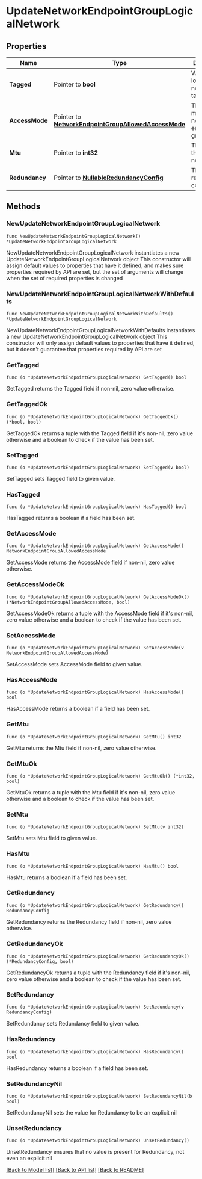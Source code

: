 # UpdateNetworkEndpointGroupLogicalNetwork

## Properties

Name | Type | Description | Notes
------------ | ------------- | ------------- | -------------
**Tagged** | Pointer to **bool** | Whether the logical network is tagged. | [optional] 
**AccessMode** | Pointer to [**NetworkEndpointGroupAllowedAccessMode**](NetworkEndpointGroupAllowedAccessMode.md) | The access mode of the network endpoint group | [optional] 
**Mtu** | Pointer to **int32** | The MTU of the logical network | [optional] 
**Redundancy** | Pointer to [**NullableRedundancyConfig**](RedundancyConfig.md) | The redundancy configuration | [optional] 

## Methods

### NewUpdateNetworkEndpointGroupLogicalNetwork

`func NewUpdateNetworkEndpointGroupLogicalNetwork() *UpdateNetworkEndpointGroupLogicalNetwork`

NewUpdateNetworkEndpointGroupLogicalNetwork instantiates a new UpdateNetworkEndpointGroupLogicalNetwork object
This constructor will assign default values to properties that have it defined,
and makes sure properties required by API are set, but the set of arguments
will change when the set of required properties is changed

### NewUpdateNetworkEndpointGroupLogicalNetworkWithDefaults

`func NewUpdateNetworkEndpointGroupLogicalNetworkWithDefaults() *UpdateNetworkEndpointGroupLogicalNetwork`

NewUpdateNetworkEndpointGroupLogicalNetworkWithDefaults instantiates a new UpdateNetworkEndpointGroupLogicalNetwork object
This constructor will only assign default values to properties that have it defined,
but it doesn't guarantee that properties required by API are set

### GetTagged

`func (o *UpdateNetworkEndpointGroupLogicalNetwork) GetTagged() bool`

GetTagged returns the Tagged field if non-nil, zero value otherwise.

### GetTaggedOk

`func (o *UpdateNetworkEndpointGroupLogicalNetwork) GetTaggedOk() (*bool, bool)`

GetTaggedOk returns a tuple with the Tagged field if it's non-nil, zero value otherwise
and a boolean to check if the value has been set.

### SetTagged

`func (o *UpdateNetworkEndpointGroupLogicalNetwork) SetTagged(v bool)`

SetTagged sets Tagged field to given value.

### HasTagged

`func (o *UpdateNetworkEndpointGroupLogicalNetwork) HasTagged() bool`

HasTagged returns a boolean if a field has been set.

### GetAccessMode

`func (o *UpdateNetworkEndpointGroupLogicalNetwork) GetAccessMode() NetworkEndpointGroupAllowedAccessMode`

GetAccessMode returns the AccessMode field if non-nil, zero value otherwise.

### GetAccessModeOk

`func (o *UpdateNetworkEndpointGroupLogicalNetwork) GetAccessModeOk() (*NetworkEndpointGroupAllowedAccessMode, bool)`

GetAccessModeOk returns a tuple with the AccessMode field if it's non-nil, zero value otherwise
and a boolean to check if the value has been set.

### SetAccessMode

`func (o *UpdateNetworkEndpointGroupLogicalNetwork) SetAccessMode(v NetworkEndpointGroupAllowedAccessMode)`

SetAccessMode sets AccessMode field to given value.

### HasAccessMode

`func (o *UpdateNetworkEndpointGroupLogicalNetwork) HasAccessMode() bool`

HasAccessMode returns a boolean if a field has been set.

### GetMtu

`func (o *UpdateNetworkEndpointGroupLogicalNetwork) GetMtu() int32`

GetMtu returns the Mtu field if non-nil, zero value otherwise.

### GetMtuOk

`func (o *UpdateNetworkEndpointGroupLogicalNetwork) GetMtuOk() (*int32, bool)`

GetMtuOk returns a tuple with the Mtu field if it's non-nil, zero value otherwise
and a boolean to check if the value has been set.

### SetMtu

`func (o *UpdateNetworkEndpointGroupLogicalNetwork) SetMtu(v int32)`

SetMtu sets Mtu field to given value.

### HasMtu

`func (o *UpdateNetworkEndpointGroupLogicalNetwork) HasMtu() bool`

HasMtu returns a boolean if a field has been set.

### GetRedundancy

`func (o *UpdateNetworkEndpointGroupLogicalNetwork) GetRedundancy() RedundancyConfig`

GetRedundancy returns the Redundancy field if non-nil, zero value otherwise.

### GetRedundancyOk

`func (o *UpdateNetworkEndpointGroupLogicalNetwork) GetRedundancyOk() (*RedundancyConfig, bool)`

GetRedundancyOk returns a tuple with the Redundancy field if it's non-nil, zero value otherwise
and a boolean to check if the value has been set.

### SetRedundancy

`func (o *UpdateNetworkEndpointGroupLogicalNetwork) SetRedundancy(v RedundancyConfig)`

SetRedundancy sets Redundancy field to given value.

### HasRedundancy

`func (o *UpdateNetworkEndpointGroupLogicalNetwork) HasRedundancy() bool`

HasRedundancy returns a boolean if a field has been set.

### SetRedundancyNil

`func (o *UpdateNetworkEndpointGroupLogicalNetwork) SetRedundancyNil(b bool)`

 SetRedundancyNil sets the value for Redundancy to be an explicit nil

### UnsetRedundancy
`func (o *UpdateNetworkEndpointGroupLogicalNetwork) UnsetRedundancy()`

UnsetRedundancy ensures that no value is present for Redundancy, not even an explicit nil

[[Back to Model list]](../README.md#documentation-for-models) [[Back to API list]](../README.md#documentation-for-api-endpoints) [[Back to README]](../README.md)


